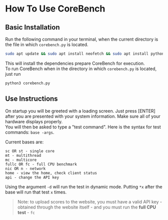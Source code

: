 # How To Use CoreBench
## Basic Installation

Run the following command in your terminal, when the current directory is the file in which ```corebench.py``` is located.
```bash
sudo apt update && sudo apt install neofetch && sudo apt install python3-pip && pip install -r requirements.txt
```

This will install the dependencies prepare CoreBench for execution.<br>
To run CoreBench when in the directory in which ```corebench.py``` is located, just run
```bash
python3 corebench.py
```

## Use Instructions
On startup you will be greeted with a loading screen. Just press [ENTER] after you are presented with your system information. Make sure all of your hardware displays properly.<br>
You will then be asked to type a "test command". Here is the syntax for test commands: ```base -args```.<br>

Current bases are:
```
sc OR st - single core
mt - multithread
mc - multicore
fullc OR fc - full CPU benchmark
nic OR n - network
home - view the home, check client status
api - change the API key
```

Using the argument `-d` will run the test in dynamic mode. Putting `*x` after the base will run that test `x` times. 


> Note: to upload scores to the website, you must have a valid API key - obtained through the website itself - and you must run the **full CPU test** - `fc`
